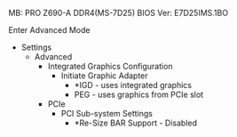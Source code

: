 MB: PRO Z690-A DDR4(MS-7D25)
BIOS Ver: E7D25IMS.1BO

Enter Advanced Mode

- Settings
  - Advanced
    - Integrated Graphics Configuration
      - Initiate Graphic Adapter
        - *IGD - uses integrated graphics
        - PEG - uses graphics from PCIe slot
    - PCIe
      - PCI Sub-system Settings
        - *Re-Size BAR Support - Disabled
